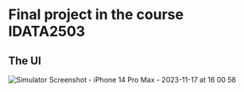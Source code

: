 # Final project in the course IDATA2503

## The UI
![Simulator Screenshot - iPhone 14 Pro Max - 2023-11-17 at 16 00 58](https://github.com/siribsandnes/IDATA2503_finalProject/assets/98953954/65c3df5e-291a-4078-9ca6-495bd929ab7e)

